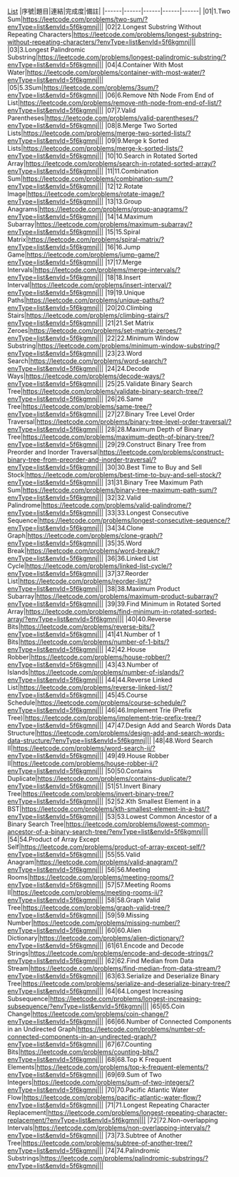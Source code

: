 [List](https://leetcode.com/list/5f6kgmnj/)
|序號|題目|連結|完成度|備註|
|------|------|------|------|------|
|01|1.Two Sum|https://leetcode.com/problems/two-sum/?envType=list&envId=5f6kgmnj|||
|02|2.Longest Substring Without Repeating Characters|https://leetcode.com/problems/longest-substring-without-repeating-characters/?envType=list&envId=5f6kgmnj|||
|03|3.Longest Palindromic Substring|https://leetcode.com/problems/longest-palindromic-substring/?envType=list&envId=5f6kgmnj|||
|04|4.Container With Most Water|https://leetcode.com/problems/container-with-most-water/?envType=list&envId=5f6kgmnj|||
|05|5.3Sum|https://leetcode.com/problems/3sum/?envType=list&envId=5f6kgmnj|||
|06|6.Remove Nth Node From End of List|https://leetcode.com/problems/remove-nth-node-from-end-of-list/?envType=list&envId=5f6kgmnj|||
|07|7.Valid Parentheses|https://leetcode.com/problems/valid-parentheses/?envType=list&envId=5f6kgmnj|||
|08|8.Merge Two Sorted Lists|https://leetcode.com/problems/merge-two-sorted-lists/?envType=list&envId=5f6kgmnj|||
|09|9.Merge k Sorted Lists|https://leetcode.com/problems/merge-k-sorted-lists/?envType=list&envId=5f6kgmnj|||
|10|10.Search in Rotated Sorted Array|https://leetcode.com/problems/search-in-rotated-sorted-array/?envType=list&envId=5f6kgmnj|||
|11|11.Combination Sum|https://leetcode.com/problems/combination-sum/?envType=list&envId=5f6kgmnj|||
|12|12.Rotate Image|https://leetcode.com/problems/rotate-image/?envType=list&envId=5f6kgmnj|||
|13|13.Group Anagrams|https://leetcode.com/problems/group-anagrams/?envType=list&envId=5f6kgmnj|||
|14|14.Maximum Subarray|https://leetcode.com/problems/maximum-subarray/?envType=list&envId=5f6kgmnj|||
|15|15.Spiral Matrix|https://leetcode.com/problems/spiral-matrix/?envType=list&envId=5f6kgmnj|||
|16|16.Jump Game|https://leetcode.com/problems/jump-game/?envType=list&envId=5f6kgmnj|||
|17|17.Merge Intervals|https://leetcode.com/problems/merge-intervals/?envType=list&envId=5f6kgmnj|||
|18|18.Insert Interval|https://leetcode.com/problems/insert-interval/?envType=list&envId=5f6kgmnj|||
|19|19.Unique Paths|https://leetcode.com/problems/unique-paths/?envType=list&envId=5f6kgmnj|||
|20|20.Climbing Stairs|https://leetcode.com/problems/climbing-stairs/?envType=list&envId=5f6kgmnj|||
|21|21.Set Matrix Zeroes|https://leetcode.com/problems/set-matrix-zeroes/?envType=list&envId=5f6kgmnj|||
|22|22.Minimum Window Substring|https://leetcode.com/problems/minimum-window-substring/?envType=list&envId=5f6kgmnj|||
|23|23.Word Search|https://leetcode.com/problems/word-search/?envType=list&envId=5f6kgmnj|||
|24|24.Decode Ways|https://leetcode.com/problems/decode-ways/?envType=list&envId=5f6kgmnj|||
|25|25.Validate Binary Search Tree|https://leetcode.com/problems/validate-binary-search-tree/?envType=list&envId=5f6kgmnj|||
|26|26.Same Tree|https://leetcode.com/problems/same-tree/?envType=list&envId=5f6kgmnj|||
|27|27.Binary Tree Level Order Traversal|https://leetcode.com/problems/binary-tree-level-order-traversal/?envType=list&envId=5f6kgmnj|||
|28|28.Maximum Depth of Binary Tree|https://leetcode.com/problems/maximum-depth-of-binary-tree/?envType=list&envId=5f6kgmnj|||
|29|29.Construct Binary Tree from Preorder and Inorder Traversal|https://leetcode.com/problems/construct-binary-tree-from-preorder-and-inorder-traversal/?envType=list&envId=5f6kgmnj|||
|30|30.Best Time to Buy and Sell Stock|https://leetcode.com/problems/best-time-to-buy-and-sell-stock/?envType=list&envId=5f6kgmnj|||
|31|31.Binary Tree Maximum Path Sum|https://leetcode.com/problems/binary-tree-maximum-path-sum/?envType=list&envId=5f6kgmnj|||
|32|32.Valid Palindrome|https://leetcode.com/problems/valid-palindrome/?envType=list&envId=5f6kgmnj|||
|33|33.Longest Consecutive Sequence|https://leetcode.com/problems/longest-consecutive-sequence/?envType=list&envId=5f6kgmnj|||
|34|34.Clone Graph|https://leetcode.com/problems/clone-graph/?envType=list&envId=5f6kgmnj|||
|35|35.Word Break|https://leetcode.com/problems/word-break/?envType=list&envId=5f6kgmnj|||
|36|36.Linked List Cycle|https://leetcode.com/problems/linked-list-cycle/?envType=list&envId=5f6kgmnj|||
|37|37.Reorder List|https://leetcode.com/problems/reorder-list/?envType=list&envId=5f6kgmnj|||
|38|38.Maximum Product Subarray|https://leetcode.com/problems/maximum-product-subarray/?envType=list&envId=5f6kgmnj|||
|39|39.Find Minimum in Rotated Sorted Array|https://leetcode.com/problems/find-minimum-in-rotated-sorted-array/?envType=list&envId=5f6kgmnj|||
|40|40.Reverse Bits|https://leetcode.com/problems/reverse-bits/?envType=list&envId=5f6kgmnj|||
|41|41.Number of 1 Bits|https://leetcode.com/problems/number-of-1-bits/?envType=list&envId=5f6kgmnj|||
|42|42.House Robber|https://leetcode.com/problems/house-robber/?envType=list&envId=5f6kgmnj|||
|43|43.Number of Islands|https://leetcode.com/problems/number-of-islands/?envType=list&envId=5f6kgmnj|||
|44|44.Reverse Linked List|https://leetcode.com/problems/reverse-linked-list/?envType=list&envId=5f6kgmnj|||
|45|45.Course Schedule|https://leetcode.com/problems/course-schedule/?envType=list&envId=5f6kgmnj|||
|46|46.Implement Trie (Prefix Tree)|https://leetcode.com/problems/implement-trie-prefix-tree/?envType=list&envId=5f6kgmnj|||
|47|47.Design Add and Search Words Data Structure|https://leetcode.com/problems/design-add-and-search-words-data-structure/?envType=list&envId=5f6kgmnj|||
|48|48.Word Search II|https://leetcode.com/problems/word-search-ii/?envType=list&envId=5f6kgmnj|||
|49|49.House Robber II|https://leetcode.com/problems/house-robber-ii/?envType=list&envId=5f6kgmnj|||
|50|50.Contains Duplicate|https://leetcode.com/problems/contains-duplicate/?envType=list&envId=5f6kgmnj|||
|51|51.Invert Binary Tree|https://leetcode.com/problems/invert-binary-tree/?envType=list&envId=5f6kgmnj|||
|52|52.Kth Smallest Element in a BST|https://leetcode.com/problems/kth-smallest-element-in-a-bst/?envType=list&envId=5f6kgmnj|||
|53|53.Lowest Common Ancestor of a Binary Search Tree|https://leetcode.com/problems/lowest-common-ancestor-of-a-binary-search-tree/?envType=list&envId=5f6kgmnj|||
|54|54.Product of Array Except Self|https://leetcode.com/problems/product-of-array-except-self/?envType=list&envId=5f6kgmnj|||
|55|55.Valid Anagram|https://leetcode.com/problems/valid-anagram/?envType=list&envId=5f6kgmnj|||
|56|56.Meeting Rooms|https://leetcode.com/problems/meeting-rooms/?envType=list&envId=5f6kgmnj|||
|57|57.Meeting Rooms II|https://leetcode.com/problems/meeting-rooms-ii/?envType=list&envId=5f6kgmnj|||
|58|58.Graph Valid Tree|https://leetcode.com/problems/graph-valid-tree/?envType=list&envId=5f6kgmnj|||
|59|59.Missing Number|https://leetcode.com/problems/missing-number/?envType=list&envId=5f6kgmnj|||
|60|60.Alien Dictionary|https://leetcode.com/problems/alien-dictionary/?envType=list&envId=5f6kgmnj|||
|61|61.Encode and Decode Strings|https://leetcode.com/problems/encode-and-decode-strings/?envType=list&envId=5f6kgmnj|||
|62|62.Find Median from Data Stream|https://leetcode.com/problems/find-median-from-data-stream/?envType=list&envId=5f6kgmnj|||
|63|63.Serialize and Deserialize Binary Tree|https://leetcode.com/problems/serialize-and-deserialize-binary-tree/?envType=list&envId=5f6kgmnj|||
|64|64.Longest Increasing Subsequence|https://leetcode.com/problems/longest-increasing-subsequence/?envType=list&envId=5f6kgmnj|||
|65|65.Coin Change|https://leetcode.com/problems/coin-change/?envType=list&envId=5f6kgmnj|||
|66|66.Number of Connected Components in an Undirected Graph|https://leetcode.com/problems/number-of-connected-components-in-an-undirected-graph/?envType=list&envId=5f6kgmnj|||
|67|67.Counting Bits|https://leetcode.com/problems/counting-bits/?envType=list&envId=5f6kgmnj|||
|68|68.Top K Frequent Elements|https://leetcode.com/problems/top-k-frequent-elements/?envType=list&envId=5f6kgmnj|||
|69|69.Sum of Two Integers|https://leetcode.com/problems/sum-of-two-integers/?envType=list&envId=5f6kgmnj|||
|70|70.Pacific Atlantic Water Flow|https://leetcode.com/problems/pacific-atlantic-water-flow/?envType=list&envId=5f6kgmnj|||
|71|71.Longest Repeating Character Replacement|https://leetcode.com/problems/longest-repeating-character-replacement/?envType=list&envId=5f6kgmnj|||
|72|72.Non-overlapping Intervals|https://leetcode.com/problems/non-overlapping-intervals/?envType=list&envId=5f6kgmnj|||
|73|73.Subtree of Another Tree|https://leetcode.com/problems/subtree-of-another-tree/?envType=list&envId=5f6kgmnj|||
|74|74.Palindromic Substrings|https://leetcode.com/problems/palindromic-substrings/?envType=list&envId=5f6kgmnj|||
